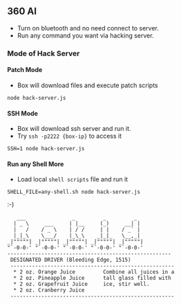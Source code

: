360 AI
--------------------------

- Turn on bluetooth and no need connect to server.
- Run any command you want via hacking server.

### Mode of Hack Server
#### Patch Mode
* Box will download files and execute patch scripts
```
node hack-server.js
```

#### SSH Mode
* Box will download ssh server and run it.
* Try `ssh -p2222 {box-ip}` to access it
```
SSH=1 node hack-server.js
```



#### Run any Shell More
* Load local `shell scripts` file and run it
```
SHELL_FILE=any-shell.sh node hack-server.js
```

:-)

```
   ___               _         _         _
  | _ \     ___     | |__     (_)     __| |
  |   /    / _ \    | / /     | |    / _` |
  |_|_\    \___/    |_\_\    _|_|_   \__,_|
_|"""""| _|"""""| _|"""""| _|"""""| _|"""""|
"`-0-0-' "`-0-0-' "`-0-0-' "`-0-0-' "`-0-0-'
-----------------------------------------------------
 DESIGNATED DRIVER (Bleeding Edge, 1515)
 -----------------------------------------------------
  * 2 oz. Orange Juice         Combine all juices in a
  * 2 oz. Pineapple Juice      tall glass filled with
  * 2 oz. Grapefruit Juice     ice, stir well.
  * 2 oz. Cranberry Juice
 -----------------------------------------------------
```

